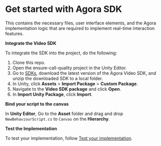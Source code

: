 # Get started with Agora SDK

This contains the necessary files, user interface elements, and the Agora implementation logic that are required to implement real-time interaction features.

**Integrate the Video SDK**

To integrate the SDK into the project, do the following:

1. Clone this repo.
1. Open the ensure-call-quality project in the Unity Editor.
1. Go to [SDKs](https://docs.agora.io/en/sdks?platform=unity), download the latest version of the Agora Video SDK, and unzip the downloaded SDK to a local folder.
1. In Unity, click **Assets** > **Import Package** > **Custom Package**.
1. Navigate to the **Video SDK package** and click **Open**.
1. In **Import Unity Package**, click **Import**.


**Bind your script to the canvas**

In **Unity Editor**, Go to the **Asset** folder and drag and drop `NewBehaviourScript.cs` to `Canvas` on the **Hierarchy**.

**Test the Implementation**

To test your implementation, follow [Test your implementation](https://docs.agora.io/en/video-calling/get-started/get-started-sdk?platform=unity#test-your-implementation).